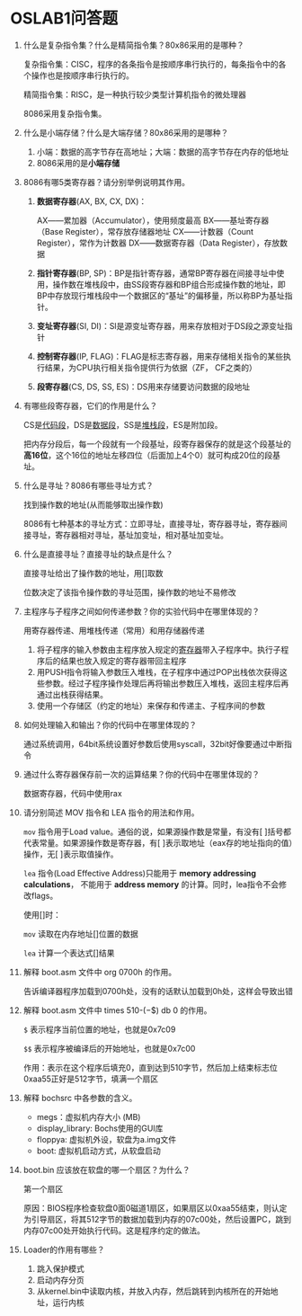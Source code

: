 # OSLAB1问答题

1. 什么是复杂指令集？什么是精简指令集？80x86采⽤的是哪种？

   复杂指令集：CISC，程序的各条指令是按顺序串行执行的，每条指令中的各个操作也是按顺序串行执行的。

   精简指令集：RISC，是一种执行较少类型计算机指令的微处理器

   8086采用复杂指令集。

2. 什么是⼩端存储？什么是⼤端存储？80x86采⽤的是哪种？

   1. 小端：数据的高字节存在高地址；大端：数据的高字节存在内存的低地址
   2. 8086采用的是**小端存储**

3. 8086有哪5类寄存器？请分别举例说明其作⽤。

   1. **数据寄存器**(AX, BX, CX, DX)：

      AX――累加器（Accumulator），使用频度最高
      BX――基址寄存器（Base Register），常存放存储器地址
      CX――计数器（Count Register），常作为计数器
      DX――数据寄存器（Data Register），存放数据

   2. **指针寄存器**(BP, SP)：BP是指针寄存器，通常BP寄存器在间接寻址中使用，操作数在堆栈段中，由SS段寄存器和BP组合形成操作数的地址，即BP中存放现行堆栈段中一个数据区的“基址”的偏移量，所以称BP为基址指针。

   3. **变址寄存器**(SI, DI)：SI是源变址寄存器，用来存放相对于DS段之源变址指针

   4. **控制寄存器**(IP, FLAG)：FLAG是标志寄存器，用来存储相关指令的某些执行结果，为CPU执行相关指令提供行为依据（ZF， CF之类的）

   5. **段寄存器**(CS, DS, SS, ES)：DS用来存储要访问数据的段地址

4. 有哪些段寄存器，它们的作⽤是什么？

   CS是[代码段](https://baike.baidu.com/item/代码段/9966451?fromModule=lemma_inlink)，DS是[数据段](https://baike.baidu.com/item/数据段/5136260?fromModule=lemma_inlink)，SS是[堆栈段](https://baike.baidu.com/item/堆栈段/1374659?fromModule=lemma_inlink)，ES是附加段。

   把内存分段后，每一个段就有一个段基址，段寄存器保存的就是这个段基址的**高16位**，这个16位的地址左移四位（后面加上4个0）就可构成20位的段基址。

5. 什么是寻址？8086有哪些寻址⽅式？

   找到操作数的地址(从而能够取出操作数)

   8086有七种基本的寻址方式：立即寻址，直接寻址，寄存器寻址，寄存器间接寻址，寄存器相对寻址，基址加变址，相对基址加变址。

6. 什么是直接寻址？直接寻址的缺点是什么？

   直接寻址给出了操作数的地址，用[]取数

   位数决定了该指令操作数的寻址范围，操作数的地址不易修改

7. 主程序与⼦程序之间如何传递参数？你的实验代码中在哪⾥体现的？

   用寄存器传递、用堆栈传递（常用）和用存储器传递

   1. 将子程序的输入参数由主程序放入规定的[寄存器](https://so.csdn.net/so/search?q=寄存器&spm=1001.2101.3001.7020)带入子程序中。执行子程序后的结果也放入规定的寄存器带回主程序
   2. 用PUSH指令将输入参数压入堆栈，在子程序中通过POP出栈依次获得这些参数。经过子程序操作处理后再将输出参数压入堆栈，返回主程序后再通过出栈获得结果。
   3. 使用一个存储区（约定的地址）来保存和传递主、子程序间的参数

8. 如何处理输⼊和输出？你的代码中在哪⾥体现的？

   通过系统调用，64bit系统设置好参数后使用syscall，32bit好像要通过中断指令

9. 通过什么寄存器保存前⼀次的运算结果？你的代码中在哪⾥体现的？

   数据寄存器，代码中使用rax

10. 请分别简述 MOV 指令和 LEA 指令的⽤法和作⽤。

    `mov` 指令用于Load value。通俗的说，如果源操作数是常量，有没有[ ]括号都代表常量。如果源操作数是寄存器，有[ ]表示取地址（eax存的地址指向的值）操作，无[ ]表示取值操作。

    `lea` 指令(Load Effective Address)只能用于 **memory addressing calculations**， 不能用于 **address memory** 的计算。同时，lea指令不会修改flags。

    使用[]时：

    `mov` 读取在内存地址[]位置的数据

    `lea` 计算一个表达式[]结果

11. 解释 boot.asm ⽂件中 org 0700h 的作⽤。

    告诉编译器程序加载到0700h处，没有的话默认加载到0h处，这样会导致出错

12. 解释 boot.asm ⽂件中 times 510-($-$$) db 0 的作⽤。

    `$` 表示程序当前位置的地址，也就是0x7c09

    `$$` 表示程序被编译后的开始地址，也就是0x7c00

    作用：表示在这个程序后填充0，直到达到510字节，然后加上结束标志位0xaa55正好是512字节，填满一个扇区

13. 解释 bochsrc 中各参数的含义。

    - megs：虚拟机内存⼤⼩ (MB)
    - display_library: Bochs使⽤的GUI库
    - floppya: 虚拟机外设，软盘为a.img⽂件
    - boot: 虚拟机启动⽅式，从软盘启动

14. boot.bin 应该放在软盘的哪⼀个扇区？为什么？

    第一个扇区

    原因：BIOS程序检查软盘0面0磁道1扇区，如果扇区以0xaa55结束，则认定为引导扇区，将其512字节的数据加载到内存的07c00处，然后设置PC，跳到内存07c00处开始执行代码。这是程序约定的做法。

15. Loader的作⽤有哪些？

    1. 跳⼊保护模式
    2. 启动内存分⻚
    3. 从kernel.bin中读取内核，并放⼊内存，然后跳转到内核所在的开始地址，运⾏内核
